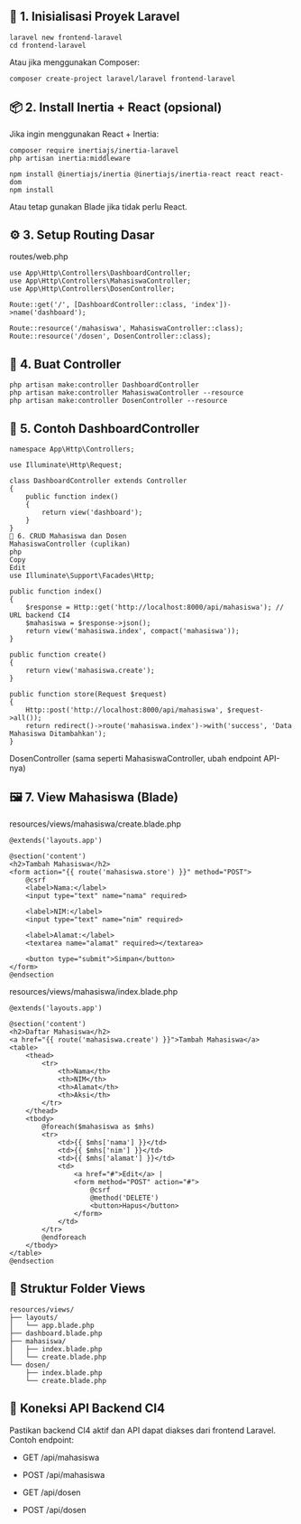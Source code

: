 ## 🔧 1. Inisialisasi Proyek Laravel
```
laravel new frontend-laravel
cd frontend-laravel
```
Atau jika menggunakan Composer:
```
composer create-project laravel/laravel frontend-laravel
```

## 📦 2. Install Inertia + React (opsional)
Jika ingin menggunakan React + Inertia:
```
composer require inertiajs/inertia-laravel
php artisan inertia:middleware

npm install @inertiajs/inertia @inertiajs/inertia-react react react-dom
npm install
```
Atau tetap gunakan Blade jika tidak perlu React.

## ⚙️ 3. Setup Routing Dasar
routes/web.php
```
use App\Http\Controllers\DashboardController;
use App\Http\Controllers\MahasiswaController;
use App\Http\Controllers\DosenController;

Route::get('/', [DashboardController::class, 'index'])->name('dashboard');

Route::resource('/mahasiswa', MahasiswaController::class);
Route::resource('/dosen', DosenController::class);
```

## 🧩 4. Buat Controller
```
php artisan make:controller DashboardController
php artisan make:controller MahasiswaController --resource
php artisan make:controller DosenController --resource
```

## 📝 5. Contoh DashboardController
```
namespace App\Http\Controllers;

use Illuminate\Http\Request;

class DashboardController extends Controller
{
    public function index()
    {
        return view('dashboard');
    }
}
👤 6. CRUD Mahasiswa dan Dosen
MahasiswaController (cuplikan)
php
Copy
Edit
use Illuminate\Support\Facades\Http;

public function index()
{
    $response = Http::get('http://localhost:8000/api/mahasiswa'); // URL backend CI4
    $mahasiswa = $response->json();
    return view('mahasiswa.index', compact('mahasiswa'));
}

public function create()
{
    return view('mahasiswa.create');
}

public function store(Request $request)
{
    Http::post('http://localhost:8000/api/mahasiswa', $request->all());
    return redirect()->route('mahasiswa.index')->with('success', 'Data Mahasiswa Ditambahkan');
}
```
DosenController (sama seperti MahasiswaController, ubah endpoint API-nya)

## 🖼️ 7. View Mahasiswa (Blade)
resources/views/mahasiswa/create.blade.php
```
@extends('layouts.app')

@section('content')
<h2>Tambah Mahasiswa</h2>
<form action="{{ route('mahasiswa.store') }}" method="POST">
    @csrf
    <label>Nama:</label>
    <input type="text" name="nama" required>
    
    <label>NIM:</label>
    <input type="text" name="nim" required>
    
    <label>Alamat:</label>
    <textarea name="alamat" required></textarea>
    
    <button type="submit">Simpan</button>
</form>
@endsection
```

resources/views/mahasiswa/index.blade.php
```
@extends('layouts.app')

@section('content')
<h2>Daftar Mahasiswa</h2>
<a href="{{ route('mahasiswa.create') }}">Tambah Mahasiswa</a>
<table>
    <thead>
        <tr>
            <th>Nama</th>
            <th>NIM</th>
            <th>Alamat</th>
            <th>Aksi</th>
        </tr>
    </thead>
    <tbody>
        @foreach($mahasiswa as $mhs)
        <tr>
            <td>{{ $mhs['nama'] }}</td>
            <td>{{ $mhs['nim'] }}</td>
            <td>{{ $mhs['alamat'] }}</td>
            <td>
                <a href="#">Edit</a> |
                <form method="POST" action="#">
                    @csrf
                    @method('DELETE')
                    <button>Hapus</button>
                </form>
            </td>
        </tr>
        @endforeach
    </tbody>
</table>
@endsection
```

## 📂 Struktur Folder Views
```
resources/views/
├── layouts/
│   └── app.blade.php
├── dashboard.blade.php
├── mahasiswa/
│   ├── index.blade.php
│   └── create.blade.php
└── dosen/
    ├── index.blade.php
    └── create.blade.php
```

## 🔗 Koneksi API Backend CI4
Pastikan backend CI4 aktif dan API dapat diakses dari frontend Laravel. Contoh endpoint:

- GET /api/mahasiswa

- POST /api/mahasiswa

- GET /api/dosen

- POST /api/dosen
